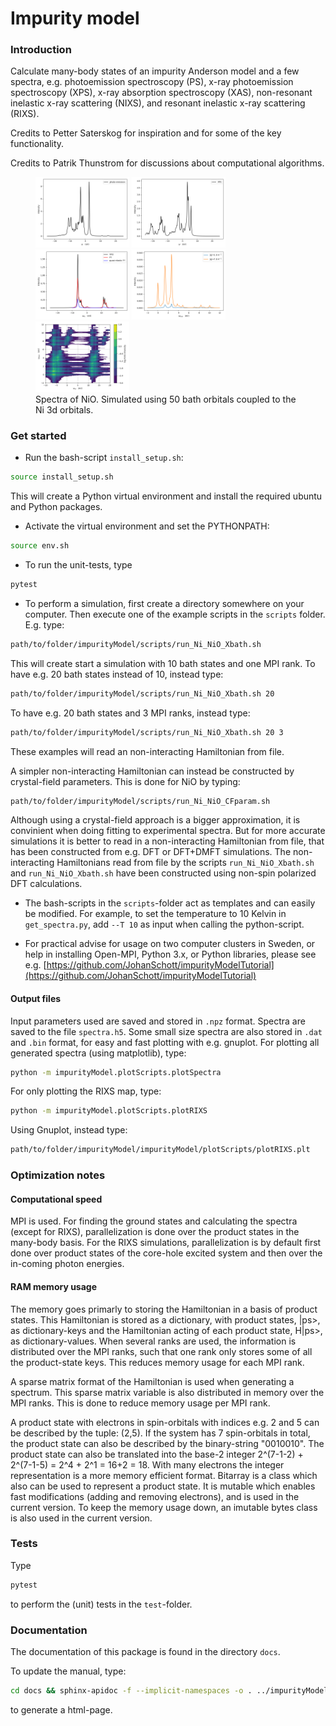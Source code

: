 # Impurity model

### Introduction

Calculate many-body states of an impurity Anderson model and a few spectra, e.g. photoemission spectroscopy (PS), x-ray photoemission spectroscopy (XPS), x-ray absorption spectroscopy (XAS), non-resonant inelastic x-ray scattering (NIXS), and resonant inelastic x-ray scattering (RIXS).

Credits to Petter Saterskog for inspiration and for some of the key functionality.

Credits to Patrik Thunstrom for discussions about computational algorithms.

<figure>
<div class="row">
  <div class="column">
  <img src="impurityModel/test/referenceOutput/Ni_NiO_50bath/ps.png" alt="Photoemission (PS)" width="150"/>
  <img src="impurityModel/test/referenceOutput/Ni_NiO_50bath/xps.png" alt="X-ray photoemission (XPS)" width="150"/>
  <img src="impurityModel/test/referenceOutput/Ni_NiO_50bath/xas.png" alt="X-ray absorption spectroscopy (XAS)" width="150"/>
  <img src="impurityModel/test/referenceOutput/Ni_NiO_50bath/nixs.png" alt="Non-resonant inelastic x-ray scattering (NIXS)" width="150"/>
  <img src="impurityModel/test/referenceOutput/Ni_NiO_50bath/rixs.png" alt="Resonant inelastic x-ray scattering (RIXS)" width="150"/>  </div>
</div>
<figcaption>Spectra of NiO. Simulated using 50 bath orbitals coupled to the Ni 3d orbitals.</figcaption>
</figure>

### Get started
- Run the bash-script `install_setup.sh`:
```bash
source install_setup.sh
```
This will create a Python virtual environment and install the required ubuntu and Python packages.

- Activate the virtual environment and set the PYTHONPATH:
```bash
source env.sh
```

- To run the unit-tests, type
```bash
pytest
```

- To perform a simulation, first create a directory somewhere on your computer.
Then execute one of the example scripts in the `scripts` folder. E.g. type:
```bash
path/to/folder/impurityModel/scripts/run_Ni_NiO_Xbath.sh
```
This will create start a simulation with 10 bath states and one MPI rank.
To have e.g. 20 bath states instead of 10, instead type:
```bash
path/to/folder/impurityModel/scripts/run_Ni_NiO_Xbath.sh 20
```
To have e.g. 20 bath states and 3 MPI ranks, instead type:
```bash
path/to/folder/impurityModel/scripts/run_Ni_NiO_Xbath.sh 20 3
```
These examples will read an non-interacting Hamiltonian from file.

A simpler non-interacting Hamiltonian can instead be constructed by crystal-field parameters.
This is done for NiO by typing:
```bash
path/to/folder/impurityModel/scripts/run_Ni_NiO_CFparam.sh
```
Although using a crystal-field approach is a bigger approximation, it is convinient when doing fitting to experimental spectra.
But for more accurate simulations it is better to read in a non-interacting Hamiltonian from file, that has been constructed from e.g. DFT or DFT+DMFT simulations.
The non-interacting Hamiltonians read from file by the scripts `run_Ni_NiO_Xbath.sh` and `run_Ni_NiO_Xbath.sh` have been constructed using non-spin polarized DFT calculations.

- The bash-scripts in the `scripts`-folder act as templates and can easily be modified. For example, to set the temperature to 10 Kelvin in `get_spectra.py`, add `--T 10` as input when calling the python-script.

- For practical advise for usage on two computer clusters in Sweden, or help in installing Open-MPI, Python 3.x, or Python libraries, please see e.g.
[https://github.com/JohanSchott/impurityModelTutorial](https://github.com/JohanSchott/impurityModelTutorial)


#### Output files
Input parameters used are saved and stored in `.npz` format.
Spectra are saved to the file `spectra.h5`.
Some small size spectra are also stored in `.dat` and `.bin` format, for easy and fast plotting with e.g. gnuplot.
For plotting all generated spectra (using matplotlib), type:
```bash
python -m impurityModel.plotScripts.plotSpectra
```
For only plotting the RIXS map, type:
```bash
python -m impurityModel.plotScripts.plotRIXS
```
Using Gnuplot, instead type:
```bash
path/to/folder/impurityModel/impurityModel/plotScripts/plotRIXS.plt
```

### Optimization notes

#### Computational speed
MPI is used.
For finding the ground states and calculating the spectra (except for RIXS), parallelization is done over the product states in the many-body basis.
For the RIXS simulations, parallelization is by default first done over product states of the core-hole excited system and then over the in-coming photon energies.

#### RAM memory usage
The memory goes primarly to storing the Hamiltonian in a basis of product states.
This Hamiltonian is stored as a dictionary, with product states, |ps>, as dictionary-keys
and the Hamiltonian acting of each product state, H|ps>, as dictionary-values.
When several ranks are used, the information is distributed over the MPI ranks, such that one rank only stores
some of all the product-state keys. This reduces memory usage for each MPI rank.

A sparse matrix format of the Hamiltonian is used when generating a spectrum.
This sparse matrix variable is also distributed in memory over the MPI ranks.
This is done to reduce memory usage per MPI rank.

A product state with electrons in spin-orbitals with indices e.g. 2 and 5 can be described by the tuple: (2,5).
If the system has 7 spin-orbitals in total, the product state can also be described by the binary-string "0010010".
The product state can also be translated into the base-2 integer 2^(7-1-2) + 2^(7-1-5) = 2^4 + 2^1 = 16+2 = 18.
With many electrons the integer representation is a more memory efficient format.
Bitarray is a class which also can be used to represent a product state.
It is mutable which enables fast modifications (adding and removing electrons), and is used in the current version.
To keep the memory usage down, an imutable bytes class is also used in the current version.

### Tests
Type
```bash
pytest
``` 
to perform the (unit) tests in the `test`-folder.

### Documentation
The documentation of this package is found in the directory `docs`.

To update the manual, type:

```bash
cd docs && sphinx-apidoc -f --implicit-namespaces -o . ../impurityModel && make html
```
to generate a html-page.

